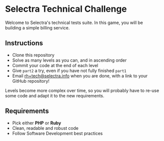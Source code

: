 # Selectra Technical Challenge

Welcome to Selectra's technical tests suite. In this game, you will be building a simple billing service.

## Instructions

- Clone this repository
- Solve as many levels as you can, and in ascending order
- Commit your code at the end of each level
- Give `part2` a try, even if you have not fully finished `part1`
- Email rh+tech@selectra.info when you are done, with a link to your GitHub repository!

Levels become more complex over time, so you will probably have to re-use some code and adapt it to the new requirements.

## Requirements

- Pick either **PHP** or **Ruby**
- Clean, readable and robust code
- Follow Software Development best practices
